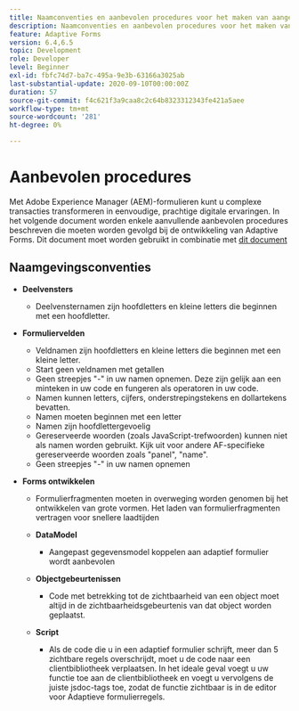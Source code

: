 ```yaml
---
title: Naamconventies en aanbevolen procedures voor het maken van aangepaste formulieren
description: Naamconventies en aanbevolen procedures voor het maken van aangepaste formulieren
feature: Adaptive Forms
version: 6.4,6.5
topic: Development
role: Developer
level: Beginner
exl-id: fbfc74d7-ba7c-495a-9e3b-63166a3025ab
last-substantial-update: 2020-09-10T00:00:00Z
duration: 57
source-git-commit: f4c621f3a9caa8c2c64b8323312343fe421a5aee
workflow-type: tm+mt
source-wordcount: '281'
ht-degree: 0%

---
```


# Aanbevolen procedures

Met Adobe Experience Manager (AEM)-formulieren kunt u complexe transacties transformeren in eenvoudige, prachtige digitale ervaringen. In het volgende document worden enkele aanvullende aanbevolen procedures beschreven die moeten worden gevolgd bij de ontwikkeling van Adaptive Forms. Dit document moet worden gebruikt in combinatie met [dit document](https://helpx.adobe.com/experience-manager/6-3/forms/using/adaptive-forms-best-practices.html#Overview)

## Naamgevingsconventies

* **Deelvensters**
   * Deelvensternamen zijn hoofdletters en kleine letters die beginnen met een hoofdletter.

* **Formuliervelden**
   * Veldnamen zijn hoofdletters en kleine letters die beginnen met een kleine letter.
   * Start geen veldnamen met getallen
   * Geen streepjes &quot;-&quot; in uw namen opnemen. Deze zijn gelijk aan een minteken in uw code en fungeren als operatoren in uw code.
   * Namen kunnen letters, cijfers, onderstrepingstekens en dollartekens bevatten.
   * Namen moeten beginnen met een letter
   * Namen zijn hoofdlettergevoelig
   * Gereserveerde woorden (zoals JavaScript-trefwoorden) kunnen niet als namen worden gebruikt. Kijk uit voor andere AF-specifieke gereserveerde woorden zoals &quot;panel&quot;, &quot;name&quot;.
   * Geen streepjes &quot;-&quot; in uw namen opnemen
* **Forms ontwikkelen**
   * Formulierfragmenten moeten in overweging worden genomen bij het ontwikkelen van grote vormen. Het laden van formulierfragmenten vertragen voor snellere laadtijden
   * **DataModel**
      * Aangepast gegevensmodel koppelen aan adaptief formulier wordt aanbevolen

   * **Objectgebeurtenissen**
      * Code met betrekking tot de zichtbaarheid van een object moet altijd in de zichtbaarheidsgebeurtenis van dat object worden geplaatst.
   * **Script**
      * Als de code die u in een adaptief formulier schrijft, meer dan 5 zichtbare regels overschrijdt, moet u de code naar een clientbibliotheek verplaatsen. In het ideale geval voegt u uw functie toe aan de clientbibliotheek en voegt u vervolgens de juiste jsdoc-tags toe, zodat de functie zichtbaar is in de editor voor Adaptieve formulierregels.
